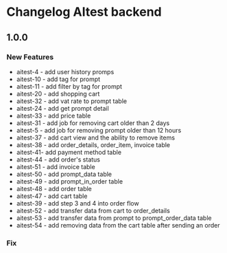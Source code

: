 # Changelog AItest backend


## 1.0.0
### New Features
- aitest-4 - add user history promps
- aitest-10 - add tag for prompt
- aitest-11 - add filter by tag for prompt
- aitest-20 - add shopping cart 
- aitest-32 - add vat rate to prompt table
- aitest-24 - add get prompt detail
- aitest-33 - add price table
- aitest-31 - add job for removing cart older than 2 days
- aitest-5 - add job for removing prompt older than 12 hours
- aitest-37 - add cart view and the ability to remove items
- aitest-38 - add order_details, order_item, invoice table
- aitest-41- add payment method table
- aitest-44 - add order's status
- aitest-51 - add invoice table
- aitest-50 - add prompt_data table
- aitest-49 - add prompt_in_order table
- aitest-48 - add order table
- aitest-47 - add cart table 
- aitest-39 - add step 3 and 4 into order flow
- aitest-52 - add transfer data from cart to order_details
- aitest-53 - add transfer data from prompt to prompt_order_data table
- aitest-54 - add removing data from the cart table after sending an order

### Fix


